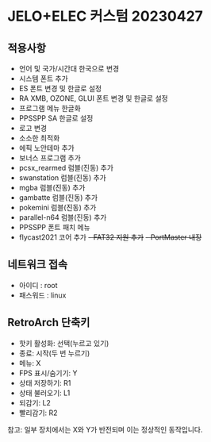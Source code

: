 # JELO+ELEC 커스텀 20230427

## 적용사항
 - 언어 및 국가/시간대 한국으로 변경
 - 시스템 폰트 추가
 - ES 폰트 변경 및 한글로 설정
 - RA XMB, OZONE, GLUI 폰트 변경 및 한글로 설정
 - 프로그램 메뉴 한글화
 - PPSSPP SA 한글로 설정
 - 로고 변경
 - 소소한 최적화
 - 에픽 노안테마 추가
 - 보너스 프로그램 추가
 - pcsx_rearmed 럼블(진동) 추가
 - swanstation 럼블(진동) 추가
 - mgba 럼블(진동) 추가
 - gambatte 럼블(진동) 추가
 - pokemini 럼블(진동) 추가
 - parallel-n64 럼블(진동) 추가
 - PPSSPP 폰트 패치 메뉴
 - flycast2021 코어 추가
 ~~- FAT32 지원 추가~~
 ~~- PortMaster 내장~~

## 네트워크 접속
 - 아이디 : root
 - 패스워드 : linux


## RetroArch 단축키
 - 핫키 활성화: 선택(누르고 있기)
 - 종료: 시작(두 번 누르기)
 - 메뉴: X
 - FPS 표시/숨기기: Y
 - 상태 저장하기: R1
 - 상태 불러오기: L1
 - 되감기: L2
 - 빨리감기: R2

참고: 일부 장치에서는 X와 Y가 반전되며 이는 정상적인 동작입니다.
